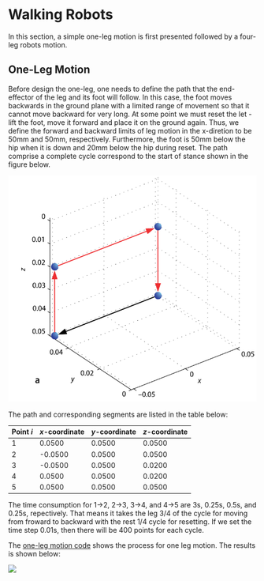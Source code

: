 # Walking Robots

In this section, a simple one-leg motion is first presented followed by a four-leg robots motion.

## One-Leg Motion

Before design the one-leg, one needs to define the path that the end-effector of the leg and its foot will follow. In this case, the foot moves backwards in the ground plane with a limited range of movement so that it cannot move backward for very long. At some point we must reset the let - lift the foot, move it forward and place it on the ground again. Thus, we define the forward and backward limits of leg motion in the x-diretion to be 50mm and 50mm, respectively. Furthermore, the foot is 50mm below the hip when it is down and 20mm below the hip during reset. The path comprise a complete cycle correspond to the start of stance shown in the figure below.

![alt tag](https://github.com/colin-zgf/Robotics-Modeling-and-Control/blob/master/image/path.png)

The path and corresponding segments are listed in the table below:

Point $i$ | $x$-coordinate | $y$-coordinate | $z$-coordinate
-----| --------|--------------|---------
1|    0.0500  |  0.0500  |  0.0500
2|   -0.0500  |  0.0500  |  0.0500
3|   -0.0500  |  0.0500  |  0.0200
4|    0.0500  |  0.0500  |  0.0200
5|    0.0500  |  0.0500  |  0.0500

The time consumption for 1->2, 2->3, 3->4, and 4->5 are 3s, 0.25s, 0.5s, and 0.25s, repectively. That means it takes the leg 3/4 of the cycle for moving from froward to backward with the rest 1/4 cycle for resetting. If we set the time step 0.01s, then there will be 400 points for each cycle.

The [one-leg motion code](https://github.com/colin-zgf/Robotics-Modeling-and-Control/blob/master/code/SImpleWalkingRobot.m) shows the process for one leg motion. The results is shown below:

![](https://github.com/colin-zgf/Robotics-Modeling-and-Control/blob/master/image/1_one_leg_motion.gif)
